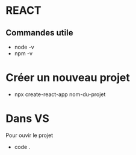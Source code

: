 # REACT

## Commandes utile

- node -v
- npm -v

# Créer un nouveau projet

- npx create-react-app nom-du-projet

# Dans VS
Pour ouvir le projet

- code .
